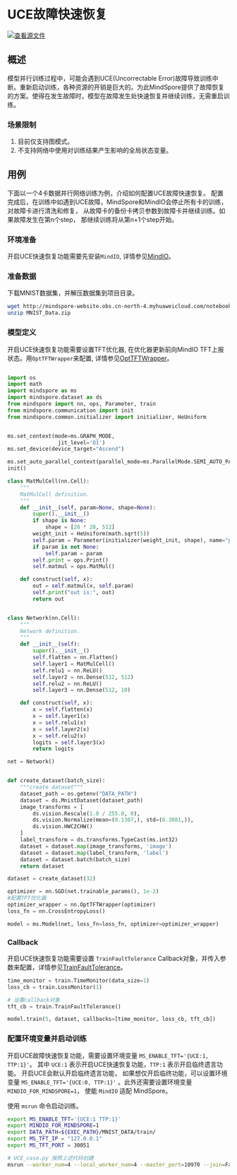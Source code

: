 # UCE故障快速恢复

[![查看源文件](https://mindspore-website.obs.cn-north-4.myhuaweicloud.com/website-images/master/resource/_static/logo_source.svg)](https://gitee.com/mindspore/docs/blob/master/docs/mindspore/source_zh_cn/model_train/train_availability/UCE_fault_recover.md)

## 概述

模型并行训练过程中，可能会遇到UCE(Uncorrectable Error)故障导致训练中断。重新启动训练，各种资源的开销是巨大的。为此MindSpore提供了故障恢复的方案。使得在发生故障时，模型在故障发生处快速恢复并继续训练，无需重启训练。

### 场景限制

1. 目前仅支持图模式。
2. 不支持网络中使用对训练结果产生影响的全局状态变量。

## 用例

下面以一个4卡数据并行网络训练为例，介绍如何配置UCE故障快速恢复。 配置完成后，在训练中如遇到UCE故障，MindSpore和MindIO会停止所有卡的训练， 对故障卡进行清洗和修复， 从故障卡的备份卡拷贝参数到故障卡并继续训练。如果故障发生在第n个step， 那继续训练将从第n+1个step开始。

### 环境准备

开启UCE快速恢复功能需要先安装`MindIO`, 详情参见[MindIO](https://www.hiascend.com/document/detail/zh/mindx-dl/60rc2/mindio/mindiottp/mindiottp001.html)。

### 准备数据

下载MNIST数据集，并解压数据集到项目目录。

```bash
wget http://mindspore-website.obs.cn-north-4.myhuaweicloud.com/notebook/datasets/MNIST_Data.zip
unzip MNIST_Data.zip
```

### 模型定义

开启UCE快速恢复功能需要设置TFT优化器, 在优化器更新前向MindIO TFT上报状态。用`OptTFTWrapper`来配置, 详情参见[OptTFTWrapper](https://www.mindspore.cn/docs/zh-CN/master/api_python/nn/mindspore.nn.OptTFTWrapper.html)。

```python

import os
import math
import mindspore as ms
import mindspore.dataset as ds
from mindspore import nn, ops, Parameter, train
from mindspore.communication import init
from mindspore.common.initializer import initializer, HeUniform


ms.set_context(mode=ms.GRAPH_MODE,
                jit_level='O1')
ms.set_device(device_target="Ascend")

ms.set_auto_parallel_context(parallel_mode=ms.ParallelMode.SEMI_AUTO_PARALLEL)
init()

class MatMulCell(nn.Cell):
    """
    MatMulCell definition.
    """
    def __init__(self, param=None, shape=None):
        super().__init__()
        if shape is None:
            shape = [28 * 28, 512]
        weight_init = HeUniform(math.sqrt(5))
        self.param = Parameter(initializer(weight_init, shape), name="param")
        if param is not None:
            self.param = param
        self.print = ops.Print()
        self.matmul = ops.MatMul()

    def construct(self, x):
        out = self.matmul(x, self.param)
        self.print("out is:", out)
        return out


class Network(nn.Cell):
    """
    Network definition.
    """
    def __init__(self):
        super().__init__()
        self.flatten = nn.Flatten()
        self.layer1 = MatMulCell()
        self.relu1 = nn.ReLU()
        self.layer2 = nn.Dense(512, 512)
        self.relu2 = nn.ReLU()
        self.layer3 = nn.Dense(512, 10)

    def construct(self, x):
        x = self.flatten(x)
        x = self.layer1(x)
        x = self.relu1(x)
        x = self.layer2(x)
        x = self.relu2(x)
        logits = self.layer3(x)
        return logits

net = Network()


def create_dataset(batch_size):
    """create dataset"""
    dataset_path = os.getenv("DATA_PATH")
    dataset = ds.MnistDataset(dataset_path)
    image_transforms = [
        ds.vision.Rescale(1.0 / 255.0, 0),
        ds.vision.Normalize(mean=(0.1307,), std=(0.3081,)),
        ds.vision.HWC2CHW()
    ]
    label_transform = ds.transforms.TypeCast(ms.int32)
    dataset = dataset.map(image_transforms, 'image')
    dataset = dataset.map(label_transform, 'label')
    dataset = dataset.batch(batch_size)
    return dataset

dataset = create_dataset(32)

optimizer = nn.SGD(net.trainable_params(), 1e-2)
#配置TFT优化器
optimizer_wrapper = nn.OptTFTWrapper(optimizer)
loss_fn = nn.CrossEntropyLoss()

model = ms.Model(net, loss_fn=loss_fn, optimizer=optimizer_wrapper)
```

### Callback

开启UCE快速恢复功能需要设置 `TrainFaultTolerance` Callback对象，并传入参数来配置，详情参见[TrainFaultTolerance](https://www.mindspore.cn/docs/zh-CN/master/api_python/train/mindspore.train.TrainFaultTolerance.html)。

```python
time_monitor = train.TimeMonitor(data_size=1)
loss_cb = train.LossMonitor(1)

# 设置callback对象
tft_cb = train.TrainFaultTolerance()

model.train(5, dataset, callbacks=[time_monitor, loss_cb, tft_cb])

```

### 配置环境变量并启动训练

开启UCE故障快速恢复功能，需要设置环境变量 `MS_ENABLE_TFT='{UCE:1, TTP:1}'`。 其中 `UCE:1` 表示开启UCE快速恢复功能，`TTP:1` 表示开启临终遗言功能。 开启UCE会默认开启临终遗言功能， 如果想仅开启临终功能，可以设置环境变量  `MS_ENABLE_TFT='{UCE:0, TTP:1}'` 。此外还需要设置环境变量 `MINDIO_FOR_MINDSPORE=1`， 使能 `MindIO` 适配 MindSpore。

使用 `msrun` 命令启动训练。

```bash
export MS_ENABLE_TFT='{UCE:1 TTP:1}'
export MINDIO_FOR_MINDSPORE=1
export DATA_PATH=${EXEC_PATH}/MNIST_DATA/train/
export MS_TFT_IP = "127.0.0.1"
export MS_TFT_PORT = 30051

# UCE_case.py 按照上述代码创建
msrun --worker_num=4 --local_worker_num=4 --master_port=10970 --join=False --log_dir=./uce_logs UCE_case.py
```
